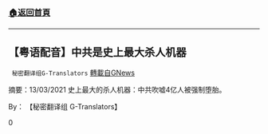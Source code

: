 ###  [:house:返回首頁](https://github.com/ourhimalayas/txt)
---

## 【粤语配音】中共是史上最大杀人机器
` 秘密翻译组G-Translators` [轉載自GNews](https://gnews.org/zh-hans/983102/)

摘要：13/03/2021 史上最大的杀人机器：中共吹嘘4亿人被强制堕胎。

By： 【秘密翻译组 G-Translators】



0
